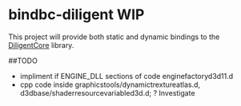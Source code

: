 # bindbc-diligent WIP

This project will provide both static and dynamic bindings to the [DiligentCore](https://github.com/DiligentGraphics/DiligentCore) library.

##TODO
* impliment if ENGINE_DLL sections of code enginefactoryd3d11.d
* cpp code inside graphicstools/dynamictrextureatlas.d, d3dbase/shaderresourcevariabled3d.d; ? Investigate
